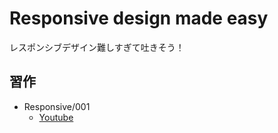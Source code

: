 # Responsive design made easy

レスポンシブデザイン難しすぎて吐きそう！

## 習作

- Responsive/001
  - [Youtube](https://www.youtube.com/watch?v=bn-DQCifeQQ)
